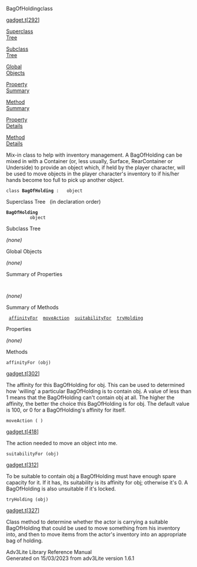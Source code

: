 ---
---
<span class="title">BagOfHolding</span><span class="type">class</span>

[gadget.t](../file/gadget.t.html)\[[292](../source/gadget.t.html#292)\]

[Superclass  
Tree](#_SuperClassTree_)

[Subclass  
Tree](#_SubClassTree_)

[Global  
Objects](#_ObjectSummary_)

[Property  
Summary](#_PropSummary_)

[Method  
Summary](#_MethodSummary_)

[Property  
Details](#_Properties_)

[Method  
Details](#_Methods_)

<div class="fdesc">

Mix-in class to help with inventory management. A BagOfHolding can be
mixed in with a Container (or, less usually, Surface, RearContainer or
Underside) to provide an object which, if held by the player character,
will be used to move objects in the player character's inventory to if
his/her hands become too full to pick up another object.

`class `**`BagOfHolding`**` :   object`

</div>

<span id="_SuperClassTree_"></span>

<div class="mjhd">

<span class="hdln">Superclass Tree</span>   (in declaration order)

</div>

**`BagOfHolding`**  
`         object`  
<span id="_SubClassTree_"></span>

<div class="mjhd">

<span class="hdln">Subclass Tree</span>  

</div>

*(none)* <span id="_ObjectSummary_"></span>

<div class="mjhd">

<span class="hdln">Global Objects</span>  

</div>

*(none)* <span id="_PropSummary_"></span>

<div class="mjhd">

<span class="hdln">Summary of Properties</span>  

</div>

` `

*(none)* <span id="_MethodSummary_"></span>

<div class="mjhd">

<span class="hdln">Summary of Methods</span>  

</div>

` `[`affinityFor`](#affinityFor)`  `[`moveAction`](#moveAction)`  `[`suitabilityFor`](#suitabilityFor)`  `[`tryHolding`](#tryHolding)`  `

<span id="_Properties_"></span>

<div class="mjhd">

<span class="hdln">Properties</span>  

</div>

*(none)* <span id="_Methods_"></span>

<div class="mjhd">

<span class="hdln">Methods</span>  

</div>

<span id="affinityFor"></span>

`affinityFor (obj)`

[gadget.t](../file/gadget.t.html)\[[302](../source/gadget.t.html#302)\]

<div class="desc">

The affinity for this BagOfHolding for obj. This can be used to
determined how 'willing' a particular BagOfHolding is to contain obj. A
value of less than 1 means that the BagOfHolding can't contain obj at
all. The higher the affinity, the better the choice this BagOfHolding is
for obj. The default value is 100, or 0 for a BagOfHolding's affinity
for itself.

</div>

<span id="moveAction"></span>

`moveAction ( )`

[gadget.t](../file/gadget.t.html)\[[418](../source/gadget.t.html#418)\]

<div class="desc">

The action needed to move an object into me.

</div>

<span id="suitabilityFor"></span>

`suitabilityFor (obj)`

[gadget.t](../file/gadget.t.html)\[[312](../source/gadget.t.html#312)\]

<div class="desc">

To be suitable to contain obj a BagOfHolding must have enough spare
capacity for it. If it has, its suitability is its affinity for obj;
otherwise it's 0. A BagOfHolding is also unsuitable if it's locked.

</div>

<span id="tryHolding"></span>

`tryHolding (obj)`

[gadget.t](../file/gadget.t.html)\[[327](../source/gadget.t.html#327)\]

<div class="desc">

Class method to determine whether the actor is carrying a suitable
BagOfHolding that could be used to move something from his inventory
into, and then to move items from the actor's inventory into an
appropriate bag of holding.

</div>

<div class="ftr">

Adv3Lite Library Reference Manual  
Generated on 15/03/2023 from adv3Lite version 1.6.1

</div>
